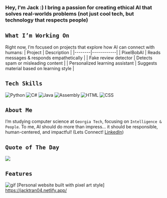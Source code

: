 ### Hey, I'm Jack :) I bring a passion for creating **ethical AI that solves real-worlds problems** (not just cool tech, but technology that respects people)

## `What I’m Working On` 
Right now, I’m focused on projects that explore how AI can connect with humans:
| Project | Description |
|--------|------------|
| PixelBobAI | Reads messages & responds empathetically |
| Fake review detector  | Detects spam or misleading content |
| Personalized learning assistant | Suggests material based on learning style | 

## `Tech Skills`
![Python](https://img.shields.io/badge/Python-3670A0?style=for-the-badge&logo=python&logoColor=white) ![C#](https://img.shields.io/badge/C%23-239120?style=for-the-badge&logo=c-sharp&logoColor=white) ![Java](https://img.shields.io/badge/Java-ED8B00?style=for-the-badge&logo=java&logoColor=white) ![Assembly](https://img.shields.io/badge/Assembly-6E4B1F?style=for-the-badge&logo=asm&logoColor=white) ![HTML](https://img.shields.io/badge/HTML5-E34F26?style=for-the-badge&logo=html5&logoColor=white) ![CSS](https://img.shields.io/badge/CSS3-1572B6?style=for-the-badge&logo=css3&logoColor=white)

## `About Me`  
I’m studying computer science at `Georgia Tech`, focusing on `Intelligence & People`. To me, AI should do more than impress... it should be responsible, human-centered, and impactful! (Lets Connect! [LinkedIn](https://www.linkedin.com/in/jacktran04/))

## `Quote of The Day`
![](https://quotes-github-readme.vercel.app/api?type=horizontal&theme=radical)

## `Features`
![gif](https://github.com/user-attachments/assets/9a652e80-b7c4-4c31-92b0-71348fa3f77a) [Personal website built with pixel art style] https://jacktran04.netlify.app/

